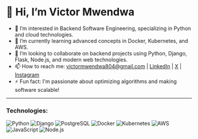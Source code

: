 # 👋 Hi, I’m Victor Mwendwa

- 👀 I’m interested in Backend Software Engineering, specializing in Python and cloud technologies.
- 🌱 I’m currently learning advanced concepts in Docker, Kubernetes, and AWS.
- 💞️ I’m looking to collaborate on backend projects using Python, Django, Flask, Node.js, and modern web technologies.
- 📫 How to reach me: [victormwendwa804@gmail.com](mailto:victormwendwa804@gmail.com) | [LinkedIn](https://www.linkedin.com/in/victor-mwendwa-283577202/) | [X](https://x.com/Xxiv_Victor) | [Instagram](https://www.instagram.com/xxiv_victor/)
- ⚡ Fun fact: I'm passionate about optimizing algorithms and making software scalable!

---

### Technologies:
![Python](https://img.shields.io/badge/Python-3776AB?style=for-the-badge&logo=python&logoColor=white)
![Django](https://img.shields.io/badge/Django-092E20?style=for-the-badge&logo=django&logoColor=white)
![PostgreSQL](https://img.shields.io/badge/PostgreSQL-336791?style=for-the-badge&logo=postgresql&logoColor=white)
![Docker](https://img.shields.io/badge/Docker-2496ED?style=for-the-badge&logo=docker&logoColor=white)
![Kubernetes](https://img.shields.io/badge/Kubernetes-326CE5?style=for-the-badge&logo=kubernetes&logoColor=white)
![AWS](https://img.shields.io/badge/Amazon%20AWS-232F3E?style=for-the-badge&logo=amazon-aws&logoColor=white)
![JavaScript](https://img.shields.io/badge/JavaScript-F7DF1E?style=for-the-badge&logo=javascript&logoColor=black)
![Node.js](https://img.shields.io/badge/Node.js-339933?style=for-the-badge&logo=nodedotjs&logoColor=white)
